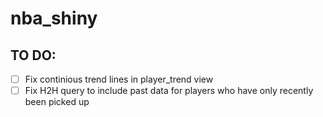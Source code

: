 # nba_shiny

## TO DO:
- [ ] Fix continious trend lines in player_trend view
- [ ] Fix H2H query to include past data for players who have only recently been picked up